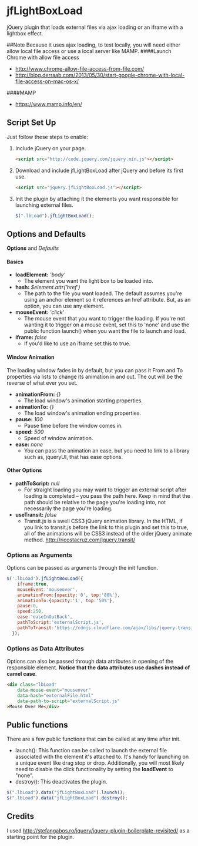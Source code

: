 # jfLightBoxLoad
jQuery plugin that loads external files via ajax loading or an iframe with a lightbox effect. 

##Note
Because it uses ajax loading, to test locally, you will need either allow local file access or use a local server like MAMP.
####Launch Chrome with allow file access
* http://www.chrome-allow-file-access-from-file.com/
* http://blog.derraab.com/2013/05/30/start-google-chrome-with-local-file-access-on-mac-os-x/

####MAMP
* https://www.mamp.info/en/


## Script Set Up
Just follow these steps to enable:

1. Include jQuery on your page.

    ```html
    <script src="http://code.jquery.com/jquery.min.js"></script>
    ```

2. Download and include jfLightBoxLoad after jQuery and before its first use.

    ```html
    <script src="jquery.jfLightBoxLoad.js"></script>
    ```

3. Init the plugin by attaching it the elements you want responsible for launching external files.
    ```js
    $(".lbLoad").jfLightBoxLoad();
    ```

## Options and Defaults
__Options__ and *Defaults*
#### Basics
* __loadElement:__ *'body'*
  * The element you want the light box to be loaded into.
* __hash:__ *$element.attr('href')*
  * The path to the file you want loaded. The default assumes you're using an anchor element so it references an href attribute. But, as an option, you can use any element.  
* __mouseEvent:__ *'click'*
  * The mouse event that you want to trigger the loading. If you're not wanting it to trigger on a mouse event, set this to 'none' and use the public function launch() when you want the file to launch and load.
* __iframe:__ *false*
	* If you'd like to use an iframe set this to true.

#### Window Animation
The loading window fades in by default, but you can pass it From and To properties via lists to change its animation in and out. The out will be the reverse of what ever you set.
* __animationFrom:__ *{}*
	* The load window's animation starting properties.
* __animationTo:__ *{}*
	* The load window's animation ending properties.
* __pause:__ *100* 
	* Pause time before the window comes in.
* __speed:__ *500*
	* Speed of window animation.
* __ease:__ *none*
	* You can pass the animation an ease, but you need to link to a library such as, jqueryUI, that has ease options.

#### Other Options
* __pathToScript:__ *null*
	* For straight loading you may want to trigger an external script after loading is completed – you pass the path here. Keep in mind that the path should be relative to the page you're loading into, not necessarily the page you're loading.
* __useTransit:__ *false*
	* Transit.js is a swell CSS3 jQuery animation library. In the HTML, if you link to transit.js before the link to this plugin and set this to true, all of the animations will be CSS3 instead of the older jQuery animate method. http://ricostacruz.com/jquery.transit/


### Options as Arguments
Options can be passed as arguments through the init function.
```js
$('.lbLoad').jfLightBoxLoad({
	iframe:true,
	mouseEvent:'mouseover',
	animationFrom:{opacity:'0', top:'80%'},
	animationTo:{opacity:'1', top:'50%'},
	pause:0,
	speed:250,
	ease:'easeInOutBack',
	pathToScript:'externalScript.js',
	pathToTransit:'https://cdnjs.cloudflare.com/ajax/libs/jquery.transit/0.9.12/jquery.transit.min.js',
  });
```
	
### Options as Data Attributes
Options can also be passed through data attributes in opening of the responsible element. __Notice that the data attributes use dashes instead of camel case__.
```html
<div class="lbLoad" 
	data-mouse-event="mouseover" 
	data-hash="externalFile.html"
	data-path-to-script="externalScript.js"
>Mouse Over Me</div>
```

## Public functions
There are a few public functions that can be called at any time after init.
* launch(): This function can be called to launch the external file associated with the element it's attached to. It's handy for launching on a unique event like drag stop or drop. Additionally, you will most likely need to disable the click functionality by setting the __loadEvent__ to "none".
* destroy(): This deactivates the plugin.

```js
$(".lbLoad").data("jfLightBoxLoad").launch();
$(".lbLoad").data("jfLightBoxLoad").destroy();
```

## Credits
I used http://stefangabos.ro/jquery/jquery-plugin-boilerplate-revisited/ as a starting point for the plugin.



